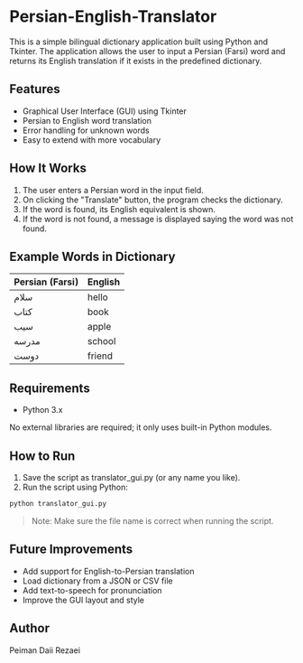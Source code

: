 
# Persian-English-Translator

This is a simple bilingual dictionary application built using Python and Tkinter. The application allows the user to input a Persian (Farsi) word and returns its English translation if it exists in the predefined dictionary.

## Features

- Graphical User Interface (GUI) using Tkinter  
- Persian to English word translation  
- Error handling for unknown words  
- Easy to extend with more vocabulary  

## How It Works

1. The user enters a Persian word in the input field.
2. On clicking the "Translate" button, the program checks the dictionary.
3. If the word is found, its English equivalent is shown.
4. If the word is not found, a message is displayed saying the word was not found.

## Example Words in Dictionary

| Persian (Farsi) | English     |
|-----------------|-------------|
| سلام            | hello       |
| کتاب            | book        |
| سیب             | apple       |
| مدرسه           | school      |
| دوست           | friend      |

## Requirements

- Python 3.x

No external libraries are required; it only uses built-in Python modules.

## How to Run

1. Save the script as translator_gui.py (or any name you like).
2. Run the script using Python:

```bash
python translator_gui.py
```

> Note: Make sure the file name is correct when running the script.

## Future Improvements

- Add support for English-to-Persian translation  
- Load dictionary from a JSON or CSV file  
- Add text-to-speech for pronunciation  
- Improve the GUI layout and style  

## Author

Peiman Daii Rezaei
